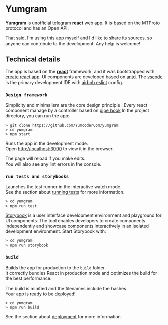# Yumgram
**Yumgram** is unofficial telegram [**react**](https://reactjs.org) web app. It is based on the MTProto protocol and has an Open API.

That said, I'm using this app myself and I'd like to share its sources, so anyone can contribute to the development. Any help is welcome!

## Technical details

The app is based on the [**react**](https://reactjs.org) framework, and it was bootstrapped with [create react app](https://github.com/facebook/create-react-app). UI components are developed based on [antd](https://ant.design). The [vscode](https://code.visualstudio.com/) is the primary development IDE with [airbnb eslint](https://github.com/airbnb/javascript) config.

### `Design framework`

Simplicity and minimalism are the core design principle . Every react component manage by a controller based on [pipe hook](./src/js/README.md)
In the project directory, you can run the app:

```(shell)
> git clone https://github.com/YumcoderCom/yumgram
> cd yumgram
> npm start
```

Runs the app in the development mode.\
Open [http://localhost:3000](http://localhost:3000) to view it in the browser.

The page will reload if you make edits.\
You will also see any lint errors in the console.

### `run tests and storybooks`

Launches the test runner in the interactive watch mode.\
See the section about [running tests](https://facebook.github.io/create-react-app/docs/running-tests) for more information.

```(shell)
> cd yumgram
> npm run test
```

[Storybook](https://storybook.js.org/) is a user interface development environment and playground for UI components. The tool enables developers to create components independently and showcase components interactively in an isolated development environment. Start Storybook with:

```(shell)
> cd yumgram
> npm run storybook
```

### `build`

Builds the app for production to the `build` folder.\
It correctly bundles React in production mode and optimizes the build for the best performance.

The build is minified and the filenames include the hashes.\
Your app is ready to be deployed!

```(shell)
> cd yumgram
> npm run build
```

See the section about [deployment](https://facebook.github.io/create-react-app/docs/deployment) for more information.
